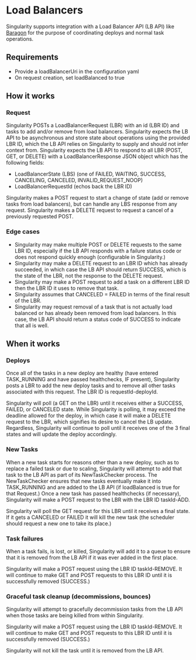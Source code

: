 # Load Balancers

Singularity supports integration with a Load Balancer API (LB API) like [Baragon](https://github.com/HubSpot/Baragon) for the purpose of coordinating deploys and normal task operations.

## Requirements

- Provide a loadBalancerUri in the configuration yaml
- On request creation, set loadBalanced to true

## How it works

### Request

Singularity POSTs a LoadBalancerRequest (LBR) with an id (LBR ID) and tasks to add and/or remove from load balancers. Singularity expects the LB API to be asynchronous and store state about operations using the provided LBR ID, which the LB API relies on Singularity to supply and should not infer context from. Singularity expects the LB API to respond to all LBR (POST, GET, or DELETE) with a LoadBalancerResponse JSON object which has the following fields:

- LoadBalancerState (LBS) (one of FAILED, WAITING, SUCCESS, CANCELING, CANCELED, INVALID_REQUEST_NOOP)
- LoadBalancerRequestId (echos back the LBR ID)

Singularity makes a POST request to start a change of state (add or remove tasks from load balancers), but can handle any LBS response from any request. 
Singularity makes a DELETE request to request a cancel of a previously requested POST.

### Edge cases

- Singularity may make multiple POST or DELETE requests to the same LBR ID, especially if the LB API responds with a failure status code or does not respond quickly enough (configurable in Singularity.)
- Singularity may make a DELETE request to an LBR ID which has already succeeded, in which case the LB API should return SUCCESS, which is the state of the LBR, not the response to the DELETE request.
- Singularity may make a POST request to add a task on a different LBR ID then the LBR ID it uses to remove that task. 
- Singularity assumes that CANCELED = FAILED in terms of the final result of the LBR.
- Singularity may request removal of a task that is not actually load balanced or has already been removed from load balancers. In this case, the LB API should return a status code of SUCCESS to indicate that all is well.

## When it works

### Deploys

Once all of the tasks in a new deploy are healthy (have entered TASK_RUNNING and have passed healthchecks, IF present), Singularity posts a LBR to add the new deploy tasks and to remove all other tasks associated with this request. The LBR ID is requestId-deployId. 

Singularity will poll (a GET on the LBR) until it receives either a SUCCESS, FAILED, or CANCELED state. While Singularity is polling, it may exceed the deadline allowed for the deploy, in which case it will make a DELETE request to the LBR, which signifies its desire to cancel the LB update. Regardless, Singularity will continue to poll until it receives one of the 3 final states and will update the deploy accordingly.

### New Tasks

When a new task starts for reasons other than a new deploy, such as to replace a failed task or due to scaling, Singularity will attempt to add that task to the LB API as part of its NewTaskChecker process. The NewTaskChecker ensures that new tasks eventually make it into TASK_RUNNING and are added to the LB API (if loadBalanced is true for that Request.) Once a new task has passed healthchecks (if necessary), Singularity will make a POST request to the LBR with the LBR ID taskId-ADD. 

Singularity will poll the GET request for this LBR until it receives a final state. If it gets a CANCELED or FAILED it will kill the new task (the scheduler should request a new one to take its place.)

### Task failures

When a task fails, is lost, or killed, Singularity will add it to a queue to ensure that it is removed from the LB API if it was ever added in the first place. 

Singularity will make a POST request using the LBR ID taskId-REMOVE. It will continue to make GET and POST requests to this LBR ID until it is successfully removed (SUCCESS.)

### Graceful task cleanup (decommissions, bounces)

Singularity will attempt to gracefully decommission tasks from the LB API when those tasks are being killed from within Singularity.

Singularity will make a POST request using the LBR ID taskId-REMOVE. It will continue to make GET and POST requests to this LBR ID until it is successfully removed (SUCCESS.)

Singularity will not kill the task until it is removed from the LB API.
